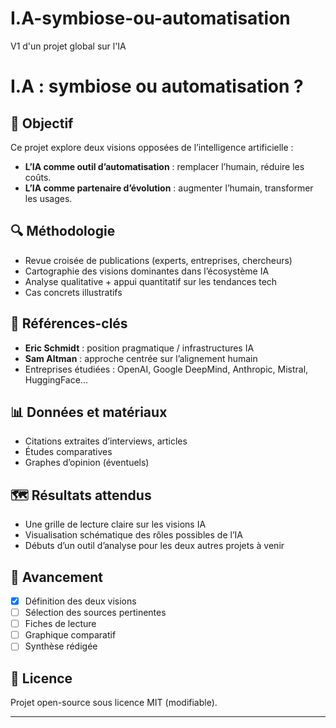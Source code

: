 # I.A-symbiose-ou-automatisation
V1 d'un projet global sur l'IA

# I.A : symbiose ou automatisation ?

## 🎯 Objectif

Ce projet explore deux visions opposées de l’intelligence artificielle :
- **L’IA comme outil d’automatisation** : remplacer l’humain, réduire les coûts.
- **L’IA comme partenaire d’évolution** : augmenter l’humain, transformer les usages.

## 🔍 Méthodologie

- Revue croisée de publications (experts, entreprises, chercheurs)
- Cartographie des visions dominantes dans l’écosystème IA
- Analyse qualitative + appui quantitatif sur les tendances tech
- Cas concrets illustratifs

## 🧠 Références-clés

- **Eric Schmidt** : position pragmatique / infrastructures IA
- **Sam Altman** : approche centrée sur l’alignement humain
- Entreprises étudiées : OpenAI, Google DeepMind, Anthropic, Mistral, HuggingFace...

## 📊 Données et matériaux

- Citations extraites d’interviews, articles
- Études comparatives
- Graphes d’opinion (éventuels)

## 🗺️ Résultats attendus

- Une grille de lecture claire sur les visions IA
- Visualisation schématique des rôles possibles de l’IA
- Débuts d’un outil d’analyse pour les deux autres projets à venir

## 🚧 Avancement

- [x] Définition des deux visions
- [ ] Sélection des sources pertinentes
- [ ] Fiches de lecture
- [ ] Graphique comparatif
- [ ] Synthèse rédigée

## 📎 Licence

Projet open-source sous licence MIT (modifiable).

---
